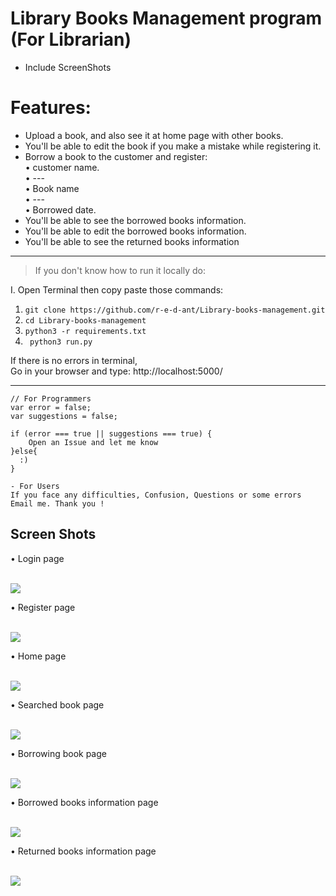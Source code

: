 # Library Books Management program (For Librarian)
* Include ScreenShots

# Features:

* Upload a book, and also see it at home page with other books.
* You'll be able to edit the book if you make a mistake while registering it.
* Borrow a book to the customer and register:<br>
  • customer name.<br>
  • ---<br>
  • Book name<br>
  • ---<br>
  • Borrowed date.<br>
* You'll be able to see the borrowed books information.
* You'll be able to edit the borrowed books information.
* You'll be able to see the returned books information

----------------

> If you don't know how to run it locally do:

I. Open Terminal then copy paste those commands:
  1. ```git clone https://github.com/r-e-d-ant/Library-books-management.git```
  2. ```cd Library-books-management```
  3. ```python3 -r requirements.txt```
  4. ``` python3 run.py```

If there is no errors in terminal,<br>
Go in your browser and type: http://localhost:5000/

------------------------------------------------------------------------------


```
// For Programmers
var error = false;
var suggestions = false;

if (error === true || suggestions === true) {
    Open an Issue and let me know
}else{
  :)
}

- For Users
If you face any difficulties, Confusion, Questions or some errors Email me. Thank you !
```


Screen Shots
-------------

• Login page

<br>
<img src="https://user-images.githubusercontent.com/66163130/129280168-215c1fd0-9226-4d95-b629-c62c91424adc.png">
<br>

• Register page

<br>
<img src="https://user-images.githubusercontent.com/66163130/129280209-999ad670-e5b9-4c97-8309-6e42fe69f123.png">
<br>

• Home  page

<br>
<img src="https://user-images.githubusercontent.com/66163130/129280306-b47ff71d-a6fc-4cb9-b81c-67dbfa9e2711.png">
<br>

• Searched book page

<br>
<img src="https://user-images.githubusercontent.com/66163130/129280325-915bab1c-99c4-4e5f-b9fa-2fce95ccc3f2.png">
<br>

• Borrowing book page

<br>
<img src="https://user-images.githubusercontent.com/66163130/129280449-b69cfcee-903d-460b-b69e-cc17accbe9b3.png">
<br>

• Borrowed books information page

<br>
<img src="https://user-images.githubusercontent.com/66163130/129280464-0d1a4843-cea3-4faa-bda3-f72adf61fc48.png">
<br>

• Returned books information page

<br>
<img src="https://user-images.githubusercontent.com/66163130/129280482-8abe3253-a189-46e7-8572-398812f90e8f.png">
</br>
